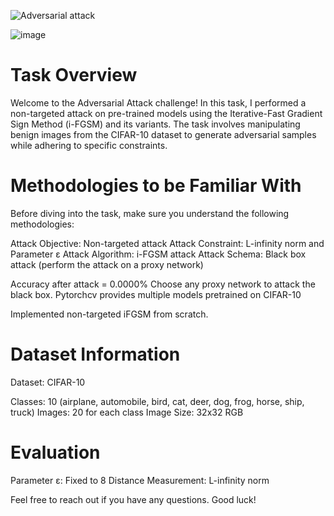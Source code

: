 
![Adversarial attack](url)

![image](https://github.com/Sajidcodes/DeepLearning/assets/101083684/ec96a5f3-1cc1-44d5-8dfa-125a89dfed62)

# Task Overview
Welcome to the Adversarial Attack challenge! In this task, I performed a non-targeted attack on pre-trained models using the Iterative-Fast Gradient Sign Method (i-FGSM) and its variants. The task involves manipulating benign images from the CIFAR-10 dataset to generate adversarial samples while adhering to specific constraints.

# Methodologies to be Familiar With
Before diving into the task, make sure you understand the following methodologies:

Attack Objective: Non-targeted attack
Attack Constraint: L-infinity norm and Parameter ε
Attack Algorithm: i-FGSM attack
Attack Schema: Black box attack (perform the attack on a proxy network)

Accuracy after attack = 0.0000%
Choose any proxy network to attack the black box. Pytorchcv provides multiple models pretrained on CIFAR-10

Implemented non-targeted iFGSM from scratch.

# Dataset Information
Dataset: CIFAR-10

Classes: 10 (airplane, automobile, bird, cat, deer, dog, frog, horse, ship, truck)
Images: 20 for each class
Image Size: 32x32 RGB

# Evaluation
Parameter ε: Fixed to 8
Distance Measurement: L-infinity norm

Feel free to reach out if you have any questions. Good luck!





